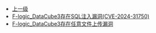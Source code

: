 * [上一级](docs/wy876_poc/)
* [F-logic_DataCube3存在SQL注入漏洞(CVE-2024-31750)](docs/wy876_poc/F%20logic%20DataCube3/F-logic_DataCube3%E5%AD%98%E5%9C%A8SQL%E6%B3%A8%E5%85%A5%E6%BC%8F%E6%B4%9E%28CVE-2024-31750%29.md)
* [F-logic_DataCube3存在任意文件上传漏洞](docs/wy876_poc/F%20logic%20DataCube3/F-logic_DataCube3%E5%AD%98%E5%9C%A8%E4%BB%BB%E6%84%8F%E6%96%87%E4%BB%B6%E4%B8%8A%E4%BC%A0%E6%BC%8F%E6%B4%9E.md)
